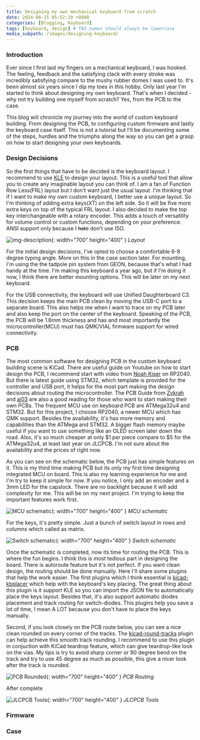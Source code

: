 ```yaml
---
title: Designing my own mechanical keyboard from scratch
date: 2024-06-25 05:52:20 +0800
categories: [Blogging, Keyboard]
tags: [keyboard, design] # TAG names should always be lowercase
media_subpath: /images/designing-keyboard/
---
```


### Introduction

Ever since I first laid my fingers on a mechanical keyboard, I was hooked. The feeling, feedback and the satisfying clack with every stroke was incredibly satisfying compare to the mushy rubber domes I was used to. It's been almost six years since I dip my toes in this hobby. Only last year I'm started to think about designing my own keyboard. That's when I decided - why not try building one myself from scratch? Yes, from the PCB to the case.

This blog will chronicle my journey into the world of custom keyboard building. From designing the PCB, to configuring custom firmware and lastly the keyboard case itself. This is not a tutorial but I'll be documenting some of the steps, hurdles and the triumphs along the way so you can get a grasp on how to start designing your own keyboards.

### Design Decisions

So the first things that have to be decided is the keyboard layout. I recommend to use [KLE](https://www.keyboard-layout-editor.com/) to design your layout. This is a useful tool that allow you to create any imaginable layout you can think of. I am a fan of Function Row Less(FRL) layout but I don't want just the usual layout. I'm thinking that if I want to make my own custom keyboard, I better use a unique layout. So I'm thinking of adding extra keys(XT) on the left side. So it will be five more extra keys on top of the typical FRL layout. I also decided to make the top key interchangeable with a rotary encoder. This adds a touch of versatility for volume control or custom functions, depending on your preference. ANSI support only because I ~~hate~~ don't use ISO.

![img-description](/layout.png){: width="700" height="400" }
_Layout_

For the initial design decisions, I've opted to choose a comfortable 6-8 degree typing angle. More on this in the case section later. For mounting, I'm using the the tadpole pin system from GEON, because that's what I had handy at the time. I'm making this keyboard a year ago, but if I'm doing it now, I think there are better mounting options. This will be later on my next keyboard.

For the USB connectivity, the keyboard will use Unified Daughterboard C3. This decision keeps the main PCB clean by moving the USB-C port to a separate board. This also helps me when I want to trace on my PCB later and also keep the port on the center of the keyboard. Speaking of the PCB, the PCB will be 1.6mm thickness and has and most importantly the microcontroller(MCU) must has QMK/VIAL firmware support for wired connectivity.

### PCB

The most common software for designing PCB in the custom keyboard building scene is KiCad. There are useful guide on Youtube on how to start design the PCB, I recommend start with video from [Noah Kiser](https://www.youtube.com/@noahkiser/videos) on RP2040. But there is latest guide using STM32, which template is provided for the controller and USB port, it helps for the most part making the design decisions about routing the microcontroller. The PCB Guide from [Zykrah](https://guide.zykrah.me/) and [ai03](https://www.masterzen.fr/2020/05/03/designing-a-keyboard-part-1/) are also a good reading for those who want to start making their own PCBs. The frequent MCU use on keyboard PCB are ATMega32u4 and STM32. But for this project, I choose RP2040, a newer MCU which has QMK support. Besides the availability, it's has more memory and capabilities than the ATMega and STM32. A bigger flash memory maybe useful if you want to use something like an OLED screen later down the road. Also, it's so much cheaper at only \$1 per piece compare to \$5 for the ATMega32u4, at least last year on JLCPCB. I'm not sure about the availability and the prices of right now.

As you can see on the schematic below, the PCB just has simple features on it. This is my third time making PCB but its only my first time designing integrated MCU on board. This is also my learning experience for me and I'm try to keep it simple for now. If you notice, I only add an encoder and a 3mm LED for the capslock. There are no backlight because it will add complexity for me. This will be on my next project. I'm trying to keep the important features work first.

![MCU schematic](/sch-mcu.png){: width="700" height="400" }
_MCU schematic_

For the keys, it's pretty simple. Just a bunch of switch layout in rows and columns which called as matrix.

![Switch schematic](/sch-matrix.png){: width="700" height="400" }
_Switch schematic_

Once the schematic is completed, now its time for routing the PCB. This is where the fun begins. I think this is most tedious part in designing the board. There is autoroute feature but it's not perfect. If you want clean design, the routing should be done manually. Here I'll share some plugins that help the work easier. The first plugins which I think essential is [kicad-kbplacer](https://github.com/adamws/kicad-kbplacer) which help with the keyboard's key placing. The great thing about this plugin is it support KLE so you can import the JSON file to automatically place the keys layout. Besides that, it's also support automatic diodes placement and track routing for switch-diodes. This plugins help you save a lot of time, I mean A LOT because you don't have to place the keys manually.

Second, if you look closely on the PCB route below, you can see a nice clean rounded on every corner of the tracks. The [kicad-round-tracks](https://github.com/mitxela/kicad-round-tracks) plugin can help achieve this smooth track rounding. I recommend to use this plugin in conjuction with KiCad teardrop feature, which can give teardrop-like look on the vias. My tips is try to avoid sharp corner or 90 degree bend on the track and try to use 45 degree as much as possible, this give a nicer look after the track is rounded.

![PCB Rounded](/pcb-rounded.png){: width="700" height="400" }
_PCB Routing_

After complete

![JLCPCB Tools](/jlc-parts.png){: width="700" height="400" }
_JLCPCB Tools_

### Firmware

### Case

